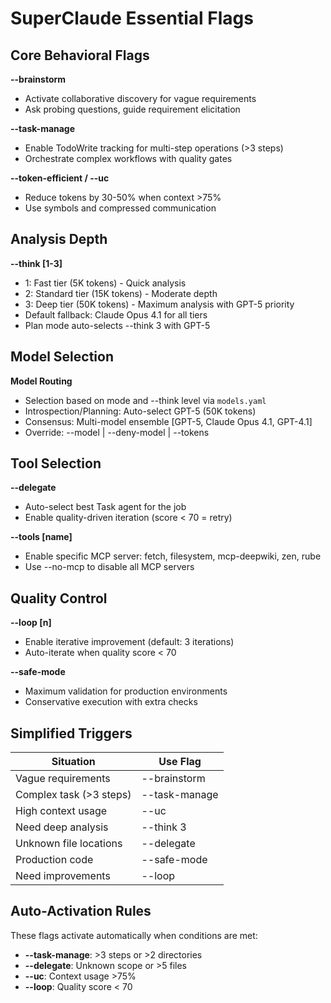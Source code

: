 # SuperClaude Essential Flags

## Core Behavioral Flags

**--brainstorm**
- Activate collaborative discovery for vague requirements
- Ask probing questions, guide requirement elicitation

**--task-manage**
- Enable TodoWrite tracking for multi-step operations (>3 steps)
- Orchestrate complex workflows with quality gates

**--token-efficient / --uc**
- Reduce tokens by 30-50% when context >75%
- Use symbols and compressed communication

## Analysis Depth

**--think [1-3]**
- 1: Fast tier (5K tokens) - Quick analysis
- 2: Standard tier (15K tokens) - Moderate depth
- 3: Deep tier (50K tokens) - Maximum analysis with GPT-5 priority
- Default fallback: Claude Opus 4.1 for all tiers
- Plan mode auto-selects --think 3 with GPT-5

## Model Selection

**Model Routing**
- Selection based on mode and --think level via `models.yaml`
- Introspection/Planning: Auto-select GPT-5 (50K tokens)
- Consensus: Multi-model ensemble [GPT-5, Claude Opus 4.1, GPT-4.1]
- Override: --model <id> | --deny-model <id> | --tokens <n>

## Tool Selection

**--delegate**
- Auto-select best Task agent for the job
- Enable quality-driven iteration (score < 70 = retry)

**--tools [name]**
- Enable specific MCP server: fetch, filesystem, mcp-deepwiki, zen, rube
- Use --no-mcp to disable all MCP servers

## Quality Control

**--loop [n]**
- Enable iterative improvement (default: 3 iterations)
- Auto-iterate when quality score < 70

**--safe-mode**
- Maximum validation for production environments
- Conservative execution with extra checks

## Simplified Triggers

| Situation | Use Flag |
|-----------|----------|
| Vague requirements | --brainstorm |
| Complex task (>3 steps) | --task-manage |
| High context usage | --uc |
| Need deep analysis | --think 3 |
| Unknown file locations | --delegate |
| Production code | --safe-mode |
| Need improvements | --loop |

## Auto-Activation Rules

These flags activate automatically when conditions are met:
- **--task-manage**: >3 steps or >2 directories
- **--delegate**: Unknown scope or >5 files
- **--uc**: Context usage >75%
- **--loop**: Quality score < 70
